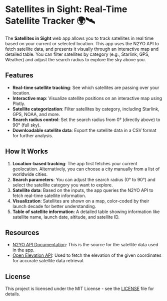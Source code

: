 # Satellites in Sight: Real-Time Satellite Tracker 🌍🛰️

The **Satellites in Sight** web app allows you to track satellites in real time based on your current or selected location. This app uses the N2YO API to fetch satellite data, and presents it visually through an interactive map and detailed table. You can filter satellites by category (e.g., Starlink, GPS, Weather) and adjust the search radius to explore the sky above you.

## Features

- **Real-time satellite tracking**: See which satellites are passing over your location.
- **Interactive map**: Visualize satellite positions on an interactive map using Plotly.
- **Satellite categorization**: Filter satellites by category, including Starlink, GPS, NOAA, and more.
- **Search radius control**: Set the search radius from 0° (directly above) to 90° (full sky).
- **Downloadable satellite data**: Export the satellite data in a CSV format for further analysis.

## How It Works

1. **Location-based tracking**: The app first fetches your current geolocation. Alternatively, you can choose a city manually from a list of worldwide cities.
2. **Search parameters**: You can adjust the search radius (0° to 90°) and select the satellite category you want to explore.
3. **Satellite data**: Based on the inputs, the app queries the N2YO API to fetch real-time satellite information.
4. **Visualization**: Satellites are shown on a map, color-coded by their launch decade for better understanding.
5. **Table of satellite information**: A detailed table showing information like satellite name, launch date, altitude, and satellite ID.

## Resources

- [N2YO API Documentation](https://www.n2yo.com/api/#above): This is the source for the satellite data used in the app.
- [Open Elevation API](https://open-elevation.com/): Used to fetch the elevation of the given coordinates for accurate satellite data retrieval.

## License

This project is licensed under the MIT License - see the [LICENSE](LICENSE) file for details.